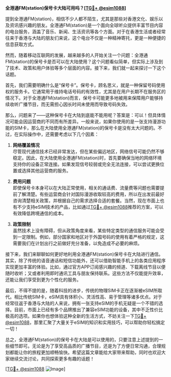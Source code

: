 **全港通FM(station)保号卡大陆可用吗？[[TG💪+ @esim1088](https://t.me/s/esim1088)]**

提到全港通FM(station)，相信不少人都不陌生，尤其是那些对香港文化、娱乐以及资讯感兴趣的朋友。全港通FM(station)是一个面向全球听众提供丰富节目内容的电台服务，涵盖了音乐、新闻、生活资讯等各个方面。对于在香港生活或者经常往来于香港与大陆的朋友们来说，这个电台不仅是一种精神寄托，更是一种便捷的信息获取方式。

然而，随着移动互联网的发展，越来越多的人开始关注一个问题：全港通FM(station)的保号卡是否可以在大陆使用？这个问题看似简单，但实际上涉及到了技术、政策和用户体验等多个层面的内容。接下来，我们就一起来探讨一下这个话题。

首先，我们需要明确什么是“保号卡”。保号卡，顾名思义，就是一种保留号码使用权的服务卡。它通常用于维持电话号码的有效性，尤其是在用户长期不在服务区的情况下。对于全港通FM(station)而言，保号卡可能更多地被用来保障用户能够持续收听广播节目，而无需担心因长时间未使用而导致号码失效。

那么，问题来了——这种保号卡在大陆到底能不能用呢？答案是：可以！但具体情况可能会因运营商的不同而有所差异。一般来说，如果你使用的是一张支持漫游功能的SIM卡，那么在大陆使用全港通FM(station)的保号卡是没有太大问题的。不过，在实际操作中，还需要考虑以下几个因素：

1. **网络覆盖情况**  
   尽管现代通信技术已经非常发达，但在某些偏远地区，网络信号可能仍然不够稳定。因此，在大陆使用全港通FM(station)时，首先要确保当地的网络环境支持你的设备正常连接。如果发现信号较弱或完全无法连接，可以尝试更换位置或选择其他运营商的服务。

2. **费用问题**  
   即使保号卡本身可以在大陆正常使用，相关的通话费、流量费等问题也需要提前了解清楚。有些运营商会针对国际漫游收取较高的费用，所以在出发前最好咨询清楚相关政策，并根据自己的需求选择合适的套餐。当然，现在市面上也有不少支持eSIM技术的产品，比如通过[TG💪+ @esim1088](https://t.me/s/esim1088)推荐的方案，可以有效降低跨境通信的成本。

3. **政策限制**  
   虽然技术上没有障碍，但从政策角度来看，某些特定类型的通信服务可能会受到一定限制。例如，部分国家和地区对于外国号码的使用有着严格的规定，这需要我们在计划出行之前做好充分准备，以免造成不必要的麻烦。

接下来，我们来聊聊如何更好地利用全港通FM(station)保号卡在大陆进行通信。其实，除了传统的语音通话和短信功能外，还可以借助智能手机上的各类应用程序实现更加丰富的体验。比如，通过官方APP订阅感兴趣的频道、下载离线节目以便随时收听；又或者利用即时通讯工具与朋友保持联系。这些方法不仅能提升效率，还能让我们享受到更为个性化的服务。

最后，不得不提的是，随着科技的进步，传统的物理SIM卡正在逐渐被eSIM所取代。相比传统SIM卡，eSIM具有体积小、灵活性高、易于管理等诸多优点。对于经常往返于香港与大陆的人来说，拥有一张支持eSIM的手机无疑是一个不错的选择。目前，市面上已经有多个品牌推出了兼容eSIM功能的设备，其中不乏性价比极高的选项。如果你也想体验这种全新的生活方式，不妨关注一下[TG💪+ @esim1088](https://t.me/s/esim1088)，那里汇聚了大量关于eSIM的知识和实用技巧，可以帮助你轻松搞定一切！

总之，全港通FM(station)的保号卡在大陆是可以使用的，只要注意上述提到的一些细节即可。无论是为了享受高品质的广播节目，还是为了方便日常沟通，合理规划都能让你的旅程更加顺畅愉快。希望这篇文章能给大家带来帮助，同时也欢迎大家继续交流讨论，共同探索更多有趣的话题！

[[TG💪+ @esim1088](https://t.me/s/esim1088) ![Image](https://i.postimg.cc/4NQfJmqS/Snipaste-2025-05-13-00-14-12.png)]